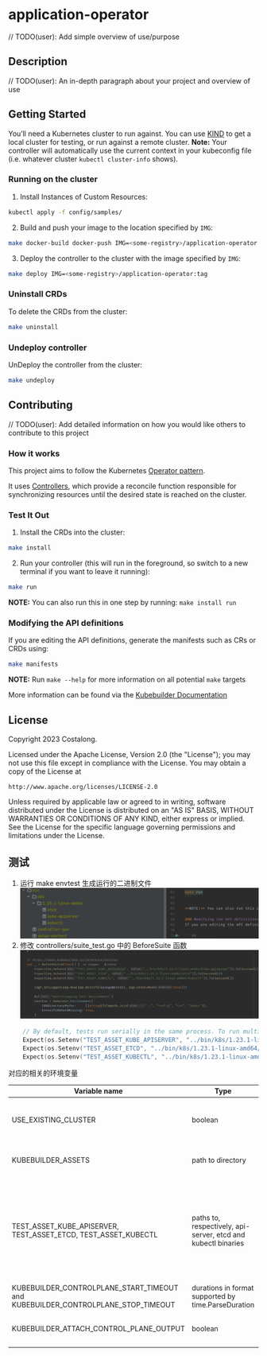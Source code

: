 # application-operator
// TODO(user): Add simple overview of use/purpose

## Description
// TODO(user): An in-depth paragraph about your project and overview of use

## Getting Started
You’ll need a Kubernetes cluster to run against. You can use [KIND](https://sigs.k8s.io/kind) to get a local cluster for testing, or run against a remote cluster.
**Note:** Your controller will automatically use the current context in your kubeconfig file (i.e. whatever cluster `kubectl cluster-info` shows).

### Running on the cluster
1. Install Instances of Custom Resources:

```sh
kubectl apply -f config/samples/
```

2. Build and push your image to the location specified by `IMG`:

```sh
make docker-build docker-push IMG=<some-registry>/application-operator:tag
```

3. Deploy the controller to the cluster with the image specified by `IMG`:

```sh
make deploy IMG=<some-registry>/application-operator:tag
```

### Uninstall CRDs
To delete the CRDs from the cluster:

```sh
make uninstall
```

### Undeploy controller
UnDeploy the controller from the cluster:

```sh
make undeploy
```

## Contributing
// TODO(user): Add detailed information on how you would like others to contribute to this project

### How it works
This project aims to follow the Kubernetes [Operator pattern](https://kubernetes.io/docs/concepts/extend-kubernetes/operator/).

It uses [Controllers](https://kubernetes.io/docs/concepts/architecture/controller/),
which provide a reconcile function responsible for synchronizing resources until the desired state is reached on the cluster.

### Test It Out
1. Install the CRDs into the cluster:

```sh
make install
```

2. Run your controller (this will run in the foreground, so switch to a new terminal if you want to leave it running):

```sh
make run
```

**NOTE:** You can also run this in one step by running: `make install run`

### Modifying the API definitions
If you are editing the API definitions, generate the manifests such as CRs or CRDs using:

```sh
make manifests
```

**NOTE:** Run `make --help` for more information on all potential `make` targets

More information can be found via the [Kubebuilder Documentation](https://book.kubebuilder.io/introduction.html)

## License

Copyright 2023 Costalong.

Licensed under the Apache License, Version 2.0 (the "License");
you may not use this file except in compliance with the License.
You may obtain a copy of the License at

    http://www.apache.org/licenses/LICENSE-2.0

Unless required by applicable law or agreed to in writing, software
distributed under the License is distributed on an "AS IS" BASIS,
WITHOUT WARRANTIES OR CONDITIONS OF ANY KIND, either express or implied.
See the License for the specific language governing permissions and
limitations under the License.


## 测试
1. 运行 make envtest 
生成运行的二进制文件
![binary-file.png](docs%2Fimags%2Fbinary-file.png)
2. 修改 controllers/suite_test.go 中的 BeforeSuite 函数
![update-BeforSuite.png](docs%2Fimags%2Fupdate-BeforSuite.png)

```go
    // By default, tests run serially in the same process. To run multiple
	Expect(os.Setenv("TEST_ASSET_KUBE_APISERVER", "../bin/k8s/1.23.1-linux-amd64/kube-apiserver")).To(Succeed())
	Expect(os.Setenv("TEST_ASSET_ETCD", "../bin/k8s/1.23.1-linux-amd64/etcd")).To(Succeed())
	Expect(os.Setenv("TEST_ASSET_KUBECTL", "../bin/k8s/1.23.1-linux-amd64/kubectl")).To(Succeed())
```
对应的相关的环境变量

|   Variable name  |  	Type   |  	When to use   |     |
|-----|-----|-----|-----|
|   USE_EXISTING_CLUSTER  |  boolean   |   Instead of setting up a local control plane, point to the control plane of an existing cluster.  |     |
|   KUBEBUILDER_ASSETS  |  	path to directory   |   Point integration tests to a directory containing all binaries (api-server, etcd and kubectl).  |     |
|   TEST_ASSET_KUBE_APISERVER, TEST_ASSET_ETCD, TEST_ASSET_KUBECTL  |  	paths to, respectively, api-server, etcd and kubectl binaries   |   Similar to KUBEBUILDER_ASSETS, but more granular. Point integration tests to use binaries other than the default ones. <br/>These environment variables can also be used to ensure specific tests run with expected versions of these binaries.  |     |
|KUBEBUILDER_CONTROLPLANE_START_TIMEOUT and KUBEBUILDER_CONTROLPLANE_STOP_TIMEOUT | durations in format supported by time.ParseDuration | Set the timeout for starting and stopping the control plane. |  |
|KUBEBUILDER_ATTACH_CONTROL_PLANE_OUTPUT | boolean | If set to true, the output of the control plane will be attached to the test output. |  |

